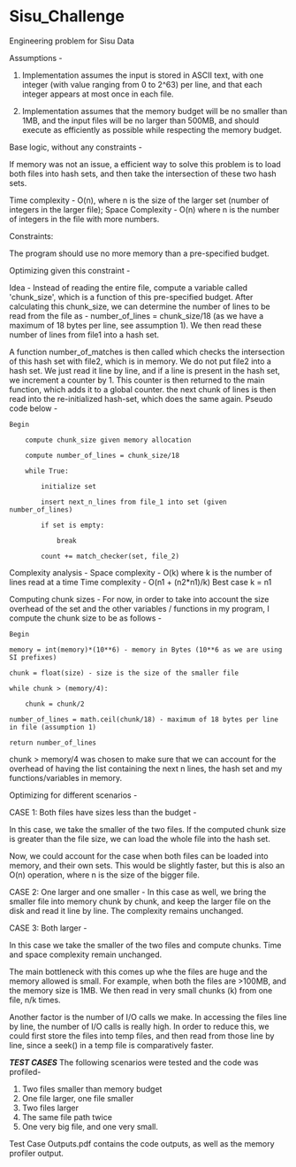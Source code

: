 # Sisu_Challenge

Engineering problem for Sisu Data

Assumptions - 

1. Implementation assumes the input is stored in ASCII text, with one integer (with value ranging from 0 to 2^63) per line, and that each integer appears at most once in each file.

2. Implementation assumes that the memory budget will be no smaller than 1MB, and the input files will be no larger than 500MB, and should execute as efficiently as possible while respecting the memory budget.

Base logic, without any constraints - 

If memory was not an issue, a efficient way to solve this problem is to load both files into hash sets, and then take the intersection of these two hash sets. 

Time complexity - O(n), where n is the size of the larger set (number of integers in the larger file);
Space Complexity - O(n) where n is the number of integers in the file with more numbers. 

Constraints:

The program should use no more memory than a pre-specified budget.

Optimizing given this constraint - 

Idea - Instead of reading the entire file, compute a variable called 'chunk_size', which is a function of this pre-specified budget. After calculating this chunk_size, we can determine the number of lines to be read from the file as - number_of_lines = chunk_size/18 (as we have a maximum of 18 bytes per line, see assumption 1). We then read these number of lines from file1 into a hash set. 

A function number_of_matches is then called which checks the intersection of this hash set with file2, which is in memory. We do not put file2 into a hash set. We just read it line by line, and if a line is present in the hash set, we increment a counter by 1. This counter is then returned to the main function, which adds it to a global counter. the next chunk of lines is then read into the re-initialized hash-set, which does the same again. Pseudo code below - 


    Begin 

        compute chunk_size given memory allocation 
    
        compute number_of_lines = chunk_size/18
    
        while True:
    
            initialize set
        
            insert next_n_lines from file_1 into set (given number_of_lines)
            
            if set is empty:
            
                break
                
            count += match_checker(set, file_2)


Complexity analysis - 
    Space complexity - O(k) where k is the number of lines read at a time
    Time complexity - O(n1 + (n2*n1)/k)  Best case  k = n1 

Computing chunk sizes - 
    For now, in order to take into account the size overhead of the set and the other variables / functions in my program, I compute the chunk size to be as follows - 
    
    Begin
    
    memory = int(memory)*(10**6) - memory in Bytes (10**6 as we are using SI prefixes)
    
    chunk = float(size) - size is the size of the smaller file
    
    while chunk > (memory/4):                
    
        chunk = chunk/2
        
    number_of_lines = math.ceil(chunk/18) - maximum of 18 bytes per line in file (assumption 1)
    
    return number_of_lines
    
chunk > memory/4 was chosen to make sure that we can account for the overhead of having the list containing the next n lines, the hash set and my functions/variables in memory. 

Optimizing for different scenarios  - 

CASE 1: Both files have sizes less than the budget - 

In this case, we take the smaller of the two files. If the computed chunk size is greater than the file size, we can load the whole file into the hash set. 

Now, we could account for the case when both files can be loaded into memory, and their own sets. This would be slightly faster, but this is also an O(n) operation, where n is the size of the bigger file. 


CASE 2: One larger and one smaller - 
In this case as well, we bring the smaller file into memory chunk by chunk, and keep the larger file on the disk and read it line by line. The complexity remains unchanged. 

CASE 3: Both larger - 

In this case we take the smaller of the two files and compute chunks. Time and space complexity remain unchanged. 


The main bottleneck with this comes up whe the files are huge and the memory allowed is small. For example, when both the files are >100MB, and the memory size is 1MB. We then read in very small chunks (k) from one file, n/k times. 

Another factor is the number of I/O calls we make. In accessing the files line by line, the number of I/O calls is really high. In order to reduce this, we could first store the files into temp files, and then read from those line by line, since a seek() in a temp file is comparatively faster. 


***********************TEST CASES***********************
The following scenarios were tested and the code was profiled- 

1. Two files smaller than memory budget
2. One file larger, one file smaller
3. Two files larger
4. The same file path twice
5. One very big file, and one very small. 

Test Case Outputs.pdf contains the code outputs, as well as the memory profiler output. 



                
    





        

        
            


